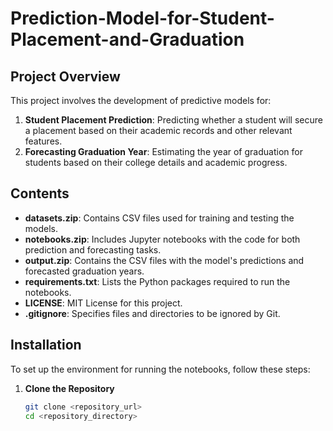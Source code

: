 # Prediction-Model-for-Student-Placement-and-Graduation

## Project Overview

This project involves the development of predictive models for:
1. **Student Placement Prediction**: Predicting whether a student will secure a placement based on their academic records and other relevant features.
2. **Forecasting Graduation Year**: Estimating the year of graduation for students based on their college details and academic progress.

## Contents

- **datasets.zip**: Contains CSV files used for training and testing the models.
- **notebooks.zip**: Includes Jupyter notebooks with the code for both prediction and forecasting tasks.
- **output.zip**: Contains the CSV files with the model's predictions and forecasted graduation years.
- **requirements.txt**: Lists the Python packages required to run the notebooks.
- **LICENSE**: MIT License for this project.
- **.gitignore**: Specifies files and directories to be ignored by Git.

## Installation

To set up the environment for running the notebooks, follow these steps:

1. **Clone the Repository**

   ```bash
   git clone <repository_url>
   cd <repository_directory>
